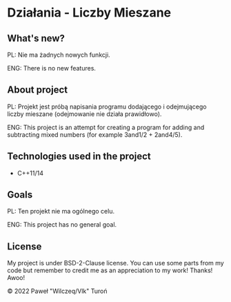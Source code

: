 # Działania - Liczby Mieszane

## What's new?

PL: Nie ma żadnych nowych funkcji.

ENG: There is no new features.

## About project

PL: Projekt jest próbą napisania programu dodającego i odejmującego liczby mieszane (odejmowanie nie działa prawidłowo).

ENG: This project is an attempt for creating a program for adding and subtracting mixed numbers (for example 3and1/2 + 2and4/5).

## Technologies used in the project

* C++11/14

## Goals

PL: Ten projekt nie ma ogólnego celu.

ENG: This project has no general goal.

## License

My project is under BSD-2-Clause license. You can use some parts from my code but remember to credit me as an
appreciation to my work! Thanks! Awoo!

© 2022 Paweł "Wilczeq/Vlk" Turoń
